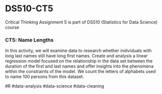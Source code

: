 # DS510-CT5
Critical Thinking Assignment 5 is part of DS510 (Statistics for Data Science) course

### CT5: Name Lengths

In this activity, we will examine data to research whether individuals with long last names still have long first names. Create and analysis a linear regression model focused on the relationship in the data set between the duration of the first and last names and offer insights into the phenomena within the constraints of the model. We count the letters of alphabets used to name 100 persons from this dataset.

#R #data-analysis #data-science #data-cleaning
